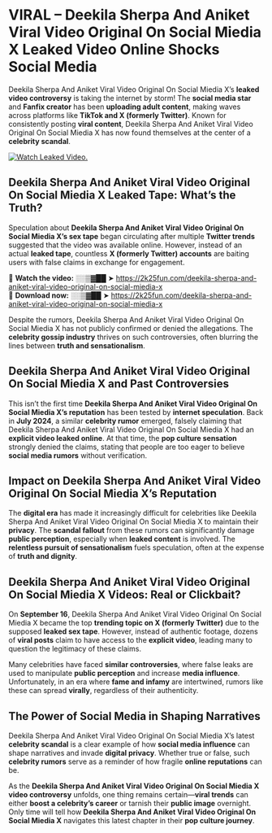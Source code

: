 # VIRAL – Deekila Sherpa And Aniket Viral Video Original On Social Miedia X Leaked Video Online Shocks Social Media 

Deekila Sherpa And Aniket Viral Video Original On Social Miedia X’s **leaked video controversy** is taking the internet by storm! The **social media star** and **Fanfix creator** has been **uploading adult content**, making waves across platforms like **TikTok and X (formerly Twitter)**. Known for consistently posting **viral content**, Deekila Sherpa And Aniket Viral Video Original On Social Miedia X has now found themselves at the center of a **celebrity scandal**.  

[![Watch Leaked Video.](https://miro.medium.com/v2/resize:fit:828/format:webp/1*cilzJN44JGOrTw9NJCrNHA.gif "Watch Leaked Video")](https://2k25fun.com/deekila-sherpa-and-aniket-viral-video-original-on-social-miedia-x)

## **Deekila Sherpa And Aniket Viral Video Original On Social Miedia X Leaked Tape: What’s the Truth?**  
Speculation about **Deekila Sherpa And Aniket Viral Video Original On Social Miedia X’s sex tape** began circulating after multiple **Twitter trends** suggested that the video was available online. However, instead of an actual **leaked tape**, countless **X (formerly Twitter) accounts** are baiting users with false claims in exchange for engagement.  

🔹 **Watch the video:** ░░▒▓██ ➤ https://2k25fun.com/deekila-sherpa-and-aniket-viral-video-original-on-social-miedia-x  
🔹 **Download now:** ░░▒▓██ ➤ https://2k25fun.com/deekila-sherpa-and-aniket-viral-video-original-on-social-miedia-x  

Despite the rumors, Deekila Sherpa And Aniket Viral Video Original On Social Miedia X has not publicly confirmed or denied the allegations. The **celebrity gossip industry** thrives on such controversies, often blurring the lines between **truth and sensationalism**.  

## **Deekila Sherpa And Aniket Viral Video Original On Social Miedia X and Past Controversies**  
This isn’t the first time **Deekila Sherpa And Aniket Viral Video Original On Social Miedia X’s reputation** has been tested by **internet speculation**. Back in **July 2024**, a similar **celebrity rumor** emerged, falsely claiming that Deekila Sherpa And Aniket Viral Video Original On Social Miedia X had an **explicit video leaked online**. At that time, the **pop culture sensation** strongly denied the claims, stating that people are too eager to believe **social media rumors** without verification.  

## **Impact on Deekila Sherpa And Aniket Viral Video Original On Social Miedia X’s Reputation**  
The **digital era** has made it increasingly difficult for celebrities like Deekila Sherpa And Aniket Viral Video Original On Social Miedia X to maintain their **privacy**. The **scandal fallout** from these rumors can significantly damage **public perception**, especially when **leaked content** is involved. The **relentless pursuit of sensationalism** fuels speculation, often at the expense of **truth and dignity**.  

## **Deekila Sherpa And Aniket Viral Video Original On Social Miedia X Videos: Real or Clickbait?**  
On **September 16**, Deekila Sherpa And Aniket Viral Video Original On Social Miedia X became the top **trending topic on X (formerly Twitter)** due to the supposed **leaked sex tape**. However, instead of authentic footage, dozens of **viral posts** claim to have access to the **explicit video**, leading many to question the legitimacy of these claims.  

Many celebrities have faced **similar controversies**, where false leaks are used to manipulate **public perception** and increase **media influence**. Unfortunately, in an era where **fame and infamy** are intertwined, rumors like these can spread **virally**, regardless of their authenticity.  

## **The Power of Social Media in Shaping Narratives**  
Deekila Sherpa And Aniket Viral Video Original On Social Miedia X’s latest **celebrity scandal** is a clear example of how **social media influence** can shape narratives and invade **digital privacy**. Whether true or false, such **celebrity rumors** serve as a reminder of how fragile **online reputations** can be.  

As the **Deekila Sherpa And Aniket Viral Video Original On Social Miedia X video controversy** unfolds, one thing remains certain—**viral trends** can either **boost a celebrity’s career** or tarnish their **public image** overnight. Only time will tell how **Deekila Sherpa And Aniket Viral Video Original On Social Miedia X** navigates this latest chapter in their **pop culture journey**. 